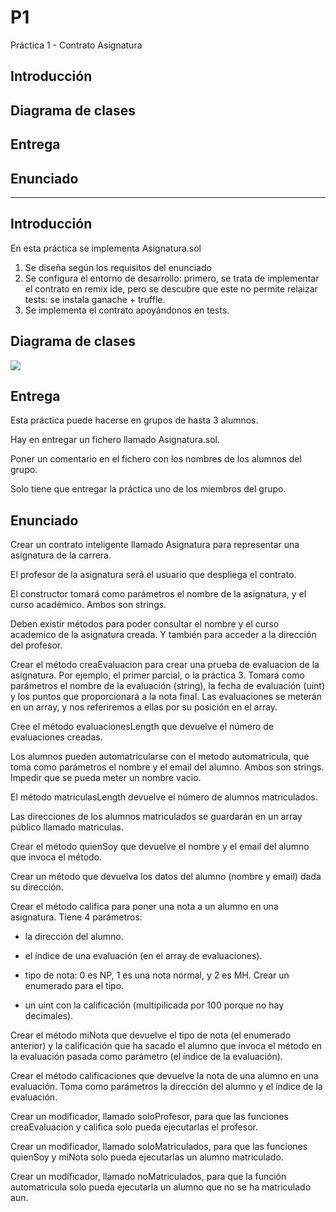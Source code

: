 # P1

Práctica 1 - Contrato Asignatura

## Introducción

## Diagrama de clases

## Entrega

## Enunciado



------------

## Introducción

En esta práctica se implementa Asignatura.sol 

1. Se diseña según los requisitos del enunciado
2. Se configura el entorno de desarrollo: primero, se trata de implementar el contrato en remix ide, pero se descubre que este no permite relaizar tests: se instala ganache + truffle.
3. Se implementa el contrato apoyándonos en tests.

## Diagrama de clases


<img src="http://yuml.me/diagram/classic/class/[Profesor]0..*-0..*[Asignatura|direccionProfesor: address;nombreAsignatura: String;cursoAcademico: String; evaluaciones: evaluacion Array; direccionesMatriuclados array public |constructorAsignatura(nombreAsignatura: String, cursoAcademico: String); getNombreAsignatura(); getCursoAcademico(); getDireccionProfesor(); crearEvaluacion(nombreEvaluacion: String, fechaEvaluacion: uint, puntosNotaFinal: uint): evaluacionesArray.add(evaluacion); getEvaluaciones(i: uint); evaluacionesLength(): Int; automatricularseAlumno(nombre: String, email: String); quienSoy(): (nombre: String, email: String); califica(direccionAlumno: address, indiceEvaluacion: uint, notaEnTipo: tipoDeNota, calificacionx100: uint); miNota(evaluacion: evaluacion): (notaTipo: tipoDeNota); calificaciones(direccionAlumno: adresss, indiceEvaluacion: uint)| soloProfesor; soloMatriuclados; noMatriculados ]0..*-0..*[Alumno]" >


## Entrega

Esta práctica puede hacerse en grupos de hasta 3 alumnos.

Hay en entregar un fichero llamado Asignatura.sol.

Poner un comentario en el fichero con los nombres de los alumnos del grupo.

Solo tiene que entregar la práctica uno de los miembros del grupo.


## Enunciado
Crear un contrato inteligente llamado Asignatura para representar una asignatura de la carrera.

El profesor de la asignatura será el usuario que despliega el contrato.

El constructor tomará como parámetros el nombre de la asignatura, y el curso académico. Ambos son strings.

Deben existir métodos para poder consultar el nombre y el curso academico de la asignatura creada. Y también para acceder a la dirección del profesor.

Crear el método creaEvaluacion para crear una prueba de evaluacion de la asignatura. Por ejemplo, el primer parcial, o la práctica 3. Tomará como parámetros el nombre de la evaluación (string), la fecha de evaluación (uint) y los puntos que proporcionará a la nota final. Las evaluaciones se meterán en un array, y nos referiremos a ellas por su posición en el array.

Cree el método evaluacionesLength que devuelve el número de evaluaciones creadas.

Los alumnos pueden automatricularse con el metodo automatricula, que toma como parámetros el nombre y el email del alumno. Ambos son strings. Impedir que se pueda meter un nombre vacio.

El método matriculasLength devuelve el número de alumnos matriculados.

Las direcciones de los alumnos matriculados se guardarán en un array público llamado matriculas.

Crear el método quienSoy que devuelve el nombre y el email del alumno que invoca el método.

Crear un método que devuelva los datos del alumno (nombre y email) dada su dirección.

Crear el método califica para poner una nota a un alumno en una asignatura. Tiene 4 parámetros:

  - la dirección del alumno.

  - el índice de una evaluación (en el array de evaluaciones).

  - tipo de nota: 0 es NP, 1 es una nota normal, y 2 es MH. Crear un enumerado para el tipo.

  - un uint con la calificación (multipilicada por 100 porque no hay decimales).

Crear el método miNota que devuelve el tipo de nota (el enumerado anterior) y la calificación que ha sacado el alumno que invoca el método en la evaluación pasada como parámetro (el índice de la evaluación).

Crear el método calificaciones que devuelve la nota de una alumno en una evaluación. Toma como parámetros la dirección del alumno y el índice de la evaluación.

Crear un modificador, llamado soloProfesor, para que las funciones creaEvaluacion y califica solo pueda ejecutarlas el profesor.

Crear un modificador, llamado soloMatriculados, para que las funciones quienSoy y miNota solo pueda ejecutarlas un alumno matriculado.

Crear un modificador, llamado noMatriculados, para que la función automatricula solo pueda ejecutarla un alumno que no se ha matriculado aun.




